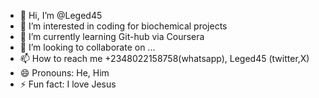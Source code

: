 - 👋 Hi, I’m @Leged45
- 👀 I’m interested in coding for biochemical projects
- 🌱 I’m currently learning Git-hub via Coursera
- 💞️ I’m looking to collaborate on ...
- 📫 How to reach me +2348022158758(whatsapp), Leged45 (twitter,X) 
- 😄 Pronouns: He, Him
- ⚡ Fun fact: I love Jesus

<!---
Leged45/Leged45 is a ✨ special ✨ repository because its `README.md` (this file) appears on your GitHub profile.
You can click the Preview link to take a look at your changes.
--->
